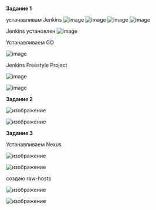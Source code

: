 **Задание 1**

устанавливам Jenkins
![image](https://github.com/beast86m/devops_hw/assets/47268167/86cdef39-7e6e-4f28-a7e3-1239ec4eb06b)
![image](https://github.com/beast86m/devops_hw/assets/47268167/943851ad-9dda-4dfa-ad45-9ed1b461c8a3)
![image](https://github.com/beast86m/devops_hw/assets/47268167/75360a5d-eade-4b71-820b-8b522ef4062b)
![image](https://github.com/beast86m/devops_hw/assets/47268167/7b7e604d-056d-4376-8e93-a0e8a4200e3a)

Jenkins установлен
![image](https://github.com/beast86m/devops_hw/assets/47268167/2b92b8fc-73b1-4e20-8e4d-15de3bb1bf99)

Устанавливаем  GO

![image](https://github.com/beast86m/devops_hw/assets/47268167/4b816aac-3fba-4975-96c1-a35d357df447)

Jenkins Freestyle Project

![image](https://github.com/beast86m/devops_hw/assets/47268167/5eae58da-133e-47da-8f92-013f1d2d27da)

![image](https://github.com/beast86m/devops_hw/assets/47268167/f6195d83-1c38-416c-bbac-9c5dbbbff238)

**Задание 2**

![изображение](https://github.com/beast86m/devops_hw/assets/47268167/40b28ab1-0108-4513-8bad-4714b7405795)

![изображение](https://github.com/beast86m/devops_hw/assets/47268167/5e083dc3-f3f6-4310-943f-d96d807e2dfc)

**Задание 3**

Устанавливаем Nexus

![изображение](https://github.com/beast86m/devops_hw/assets/47268167/630166c1-0011-4f86-bd1c-85072c0f7df1)

![изображение](https://github.com/beast86m/devops_hw/assets/47268167/5d91479d-4c06-46f0-b6ef-834574d6dd3c)

создаю raw-hosts

![изображение](https://github.com/beast86m/devops_hw/assets/47268167/42720a01-2dc8-4915-8bb1-5dec59488d2d)

![изображение](https://github.com/beast86m/devops_hw/assets/47268167/d8e2b156-e482-44a7-8967-c0b087ff78f0)


